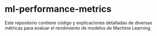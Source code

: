 # ml-performance-metrics
Este repositorio contiene código y explicaciones detalladas de diversas métricas para evaluar el rendimiento de modelos de Machine Learning.

